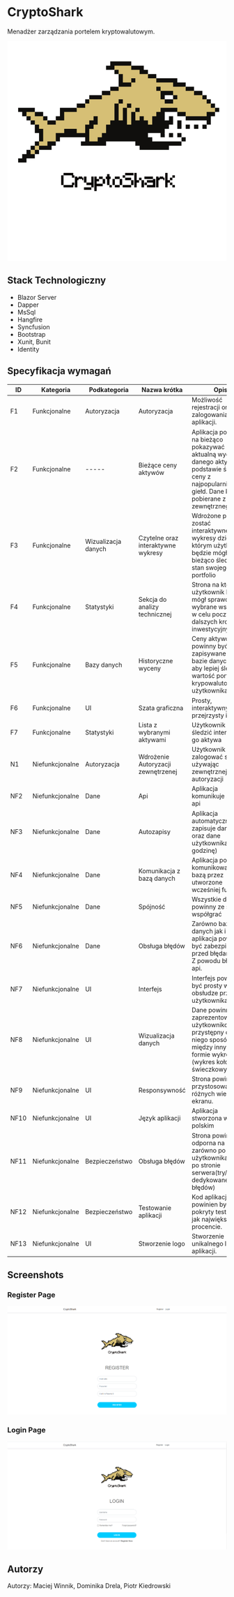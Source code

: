 # CryptoShark
Menadżer zarządzania portelem kryptowalutowym.

![logo](CryptoShark.BlazorServer/wwwroot/images/logo.png)


## Stack Technologiczny
* Blazor Server
* Dapper
* MsSql
* Hangfire
* Syncfusion
* Bootstrap
* Xunit, Bunit
* Identity



## Specyfikacja wymagań

| ID | Kategoria | Podkategoria | Nazwa krótka | Opis | Priorytet
| ------------- | ------------- |------|------|---------|--------|
| F1  | Funkcjonalne  | Autoryzacja  | Autoryzacja | Możliwość rejestracji oraz zalogowania się do aplikacji. | P1
| F2  | Funkcjonalne  |-----| Bieżące ceny aktywów | Aplikacja powinna na bieżąco pokazywać aktualną wycenę danego aktywu na podstawie średniej ceny z najpopularniejszych giełd. Dane będą pobierane z zewnętrznego API.   | P1
| F3 | Funkcjonalne  |Wizualizacja danych | Czytelne oraz interaktywne  wykresy  | Wdrożone powinny zostać interaktywne wykresy dzięki którym użytkownik będzie mógł na bieżąco śledzić stan swojego portfolio   | P1
| F4  | Funkcjonalne  |Statystyki| Sekcja do analizy technicznej   | Strona na której użytkownik będzie mógł sprawdzić wybrane wskaźniki w celu poczynienia dalszych kroków inwestycyjnych.  | P2
| F5  | Funkcjonalne  |Bazy danych | Historyczne wyceny  |Ceny aktywów powinny być zapisywane w bazie danych tak aby lepiej śledzić wartość portfela krypowalutowego użytkownika. | P1
| F6 | Funkcjonalne | UI | Szata graficzna  | Prosty, interaktywny oraz przejrzysty interfejs  | P1
| F7 | Funkcjonalne | Statystyki | Lista z wybranymi aktywami  |Użytkownik może śledzić interesujące go aktywa | P1
| N1 | Niefunkcjonalne | Autoryzacja | Wdrożenie  Autoryzacji zewnętrzenej  |Użytkownik może zalogować się używając zewnętrznej autoryzacji | P1
| NF2 | Niefunkcjonalne | Dane| Api |Aplikacja komunikuje się z api | P1
| NF3 | Niefunkcjonalne |Dane| Autozapisy  |Aplikacja automatycznie zapisuje dane z api oraz dane użytkownika (co godzinę) | P1
| NF4 | Niefunkcjonalne | Dane| Komunikacja z bazą danych  |Aplikacja powinna komunikować się z bazą przez utworzone wcześniej funkcje | P1
| NF5 | Niefunkcjonalne | Dane| Spójność  |Wszystkie dane powinny ze sobą współgrać | P3
| NF6 | Niefunkcjonalne | Dane| Obsługa błędów  |Zarówno baza danych jak i aplikacja powinny być zabezpieczone przed błędami, np. Z powodu błędu api. | P2
| NF7 | Niefunkcjonalne | UI | Interfejs  |Interfejs powinien być prosty w obsłudze przez użytkownika | P3
| NF8 | Niefunkcjonalne | UI | Wizualizacja danych  |Dane powinny być zaprezentowane użytkownikowi w przystępny dla niego sposób między innymi w formie wykresów (wykres kołowy, świeczkowy itp.) | P3
| NF9 | Niefunkcjonalne | UI | Responsywność  |Strona powinna być przystosowana do różnych wielkości ekranu. | P2
| NF10| Niefunkcjonalne | UI | Język aplikacji  |Aplikacja stworzona w języku polskim | P1
| NF11| Niefunkcjonalne | Bezpieczeństwo  | Obsługa błędów  |Strona powinna być odporna na błędy, zarówno po stronie użytkownika jak i po stronie serwera(try/catch, dedykowane strony błędów) | P3
| NF12| Niefunkcjonalne | Bezpieczeństwo  | Testowanie aplikacji  |Kod aplikacji powinien być pokryty testami w jak największym procencie. | P1
| NF13| Niefunkcjonalne | UI | Stworzenie logo  |Stworzenie unikalnego logo dla aplikacji. | P3

## Screenshots
### Register Page
![register](CryptoShark.BlazorServer/wwwroot/images/register.png)
### Login Page
![login](CryptoShark.BlazorServer/wwwroot/images/login.png)


## Autorzy

Autorzy: Maciej Winnik, Dominika Drela, Piotr Kiedrowski